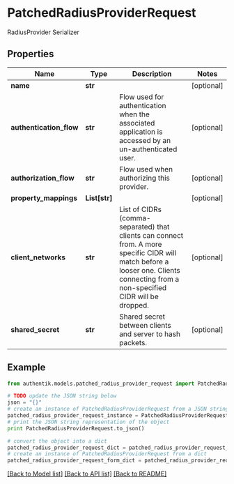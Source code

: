 # PatchedRadiusProviderRequest

RadiusProvider Serializer

## Properties
Name | Type | Description | Notes
------------ | ------------- | ------------- | -------------
**name** | **str** |  | [optional] 
**authentication_flow** | **str** | Flow used for authentication when the associated application is accessed by an un-authenticated user. | [optional] 
**authorization_flow** | **str** | Flow used when authorizing this provider. | [optional] 
**property_mappings** | **List[str]** |  | [optional] 
**client_networks** | **str** | List of CIDRs (comma-separated) that clients can connect from. A more specific CIDR will match before a looser one. Clients connecting from a non-specified CIDR will be dropped. | [optional] 
**shared_secret** | **str** | Shared secret between clients and server to hash packets. | [optional] 

## Example

```python
from authentik.models.patched_radius_provider_request import PatchedRadiusProviderRequest

# TODO update the JSON string below
json = "{}"
# create an instance of PatchedRadiusProviderRequest from a JSON string
patched_radius_provider_request_instance = PatchedRadiusProviderRequest.from_json(json)
# print the JSON string representation of the object
print PatchedRadiusProviderRequest.to_json()

# convert the object into a dict
patched_radius_provider_request_dict = patched_radius_provider_request_instance.to_dict()
# create an instance of PatchedRadiusProviderRequest from a dict
patched_radius_provider_request_form_dict = patched_radius_provider_request.from_dict(patched_radius_provider_request_dict)
```
[[Back to Model list]](../README.md#documentation-for-models) [[Back to API list]](../README.md#documentation-for-api-endpoints) [[Back to README]](../README.md)



